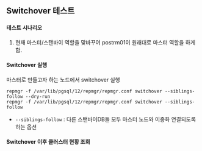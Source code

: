 ## Switchover 테스트
#### 테스트 시나리오
1. 현재 마스터/스탠바이 역할을 맞바꾸어 postrm01이 원래대로 마스터 역할을 하게 함.

#### Switchover 실행
마스터로 만들고자 하는 노드에서 switchover 실행
```
repmgr -f /var/lib/pgsql/12/repmgr/repmgr.conf switchover --siblings-follow --dry-run
repmgr -f /var/lib/pgsql/12/repmgr/repmgr.conf switchover --siblings-follow
```
- `--siblings-follow` : 다른 스탠바이DB들 모두 마스터 노드와 이중화 연결되도록 하는 옵션

#### Switchover 이후 클러스터 현황 조회
